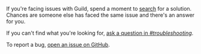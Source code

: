 <!-- -*- eval:(visual-line-mode 1) -*- -->

<div data-guild-docs="true"></div>

If you're facing issues with Guild, spend a moment to [search](/search) for a solution. Chances are someone else has faced the same issue and there's an answer for you.

If you can't find what you're looking for, [ask a question in *#troubleshooting*](https://my.guild.ai/new-topic?category=troubleshooting).

To report a bug, [open an issue on GitHub](https://github.com/guildai/guildai/issues).
